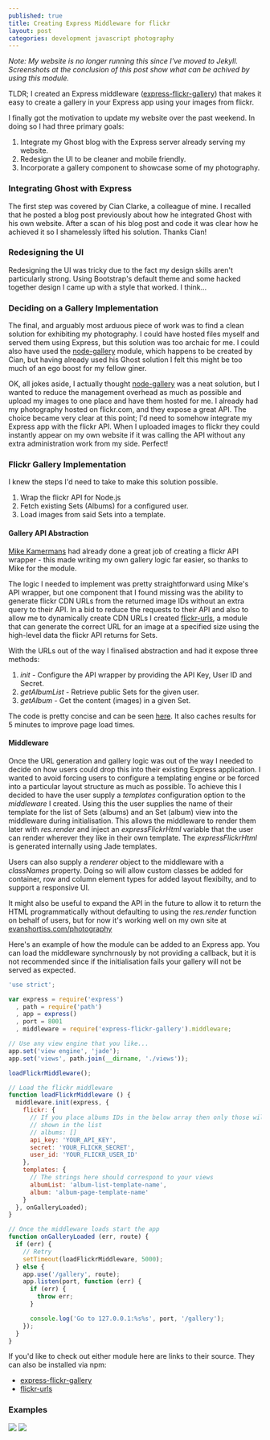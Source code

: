 ```yaml
---
published: true
title: Creating Express Middleware for flickr
layout: post
categories: development javascript photography
---
```


_Note: My website is no longer running this since I've moved to Jekyll. Screenshots at the conclusion of this post show what can be achived by using this module._

TLDR; I created an Express middleware ([express-flickr-gallery](https://github.com/evanshortiss/express-flickr-gallery/)) that makes it easy to create a gallery in your Express app using your images from flickr.

I finally got the motivation to update my website over the past weekend. In doing so I had three primary goals:

1. Integrate my Ghost blog with the Express server already serving my website.
2. Redesign the UI to be cleaner and mobile friendly.
3. Incorporate a gallery component to showcase some of my photography.


### Integrating Ghost with Express
The first step was covered by Cian Clarke, a colleague of mine. I recalled that he posted a blog post previously about how he integrated Ghost with his own website. After a scan of his blog post and code it was clear how he achieved it so I shamelessly lifted his solution. Thanks Cian!

### Redesigning the UI
Redesigning the UI was tricky due to the fact my design skills aren't particularly strong. Using Bootstrap's default theme and some hacked together design I came up with a style that worked. I think...


### Deciding on a Gallery Implementation
The final, and arguably most arduous piece of work was to find a clean solution for exhibiting my photography. I could have hosted files myself and served them using Express, but this solution was too archaic for me. I could also have used the [node-gallery](https://github.com/cianclarke/node-gallery) module, which happens to be created by Cian, but having already used his Ghost solution I felt this might be too much of an ego boost for my fellow giner.

OK, all jokes aside, I actually thought [node-gallery](https://github.com/cianclarke/node-gallery) was a neat solution, but I wanted to reduce the management overhead as much as possible and upload my images to one place and have them hosted for me. I already had my photography hosted on flickr.com, and they expose a great API. The choice became very clear at this point; I'd need to somehow integrate my Express app with the flickr API. When I uploaded images to flickr they could instantly appear on my own website if it was calling the API without any extra administration work from my side. Perfect!

### Flickr Gallery Implementation
I knew the steps I'd need to take to make this solution possible.

1. Wrap the flickr API for Node.js
1. Fetch existing Sets (Albums) for a configured user.
2. Load images from said Sets into a template.

#### Gallery API Abstraction

[Mike Kamermans](https://github.com/Pomax) had already done a great job of creating a flickr API wrapper - this made writing my own gallery logic far easier, so thanks to Mike for the module.

The logic I needed to implement was pretty straightforward using Mike's API wrapper, but one component that I found missing was the ability to generate flickr CDN URLs from the returned image IDs without an extra query to their API. In a bid to reduce the requests to their API and also to allow me to dynamically create CDN URLs I created [flickr-urls](https://github.com/evanshortiss/flickr-url), a module that can generate the correct URL for an image at a specified size using the high-level data the flickr API returns for Sets.

With the URLs out of the way I finalised abstraction and had it expose three methods:

1. _init_ - Configure the API wrapper by providing the API Key, User ID and Secret.
2. _getAlbumList_ - Retrieve public Sets for the given user.
3. _getAlbum_ - Get the content (images) in a given Set.

The code is pretty concise and can be seen [here](https://github.com/evanshortiss/express-flickr-gallery/blob/master/lib/flickr.js). It also caches results for 5 minutes to improve page load times.

#### Middleware
Once the URL generation and gallery logic was out of the way I needed to decide on how users could drop this into their existing Express application. I wanted to avoid forcing users to configure a templating engine or be forced into a particular layout structure as much as possible. To achieve this I decided to have the user supply a _templates_ configuration option to the _middleware_ I created. Using this the user supplies the name of their template for the list of Sets (albums) and an Set (album) view into the middleware during initialisation. This allows the middleware to render them later with _res.render_ and inject an _expressFlickrHtml_ variable that the user can render wherever they like in their own template. The _expressFlickrHtml_ is generated internally using Jade templates.

Users can also supply a _renderer_ object to the middleware with a _classNames_ property. Doing so will allow custom classes be added for container, row and column element types for added layout flexibilty, and to support a responsive UI.

It might also be useful to expand the API in the future to allow it to return the HTML programmatically without defaulting to using the _res.render_ function on behalf of users, but for now it's working well on my own site at [evanshortiss.com/photography](http://evanshortiss.com/photography)

Here's an example of how the module can be added to an Express app. You can load the middleware synchrnously by not providing a callback, but it is not recommended since if the initialisation fails your gallery will not be served as expected.

```javascript
'use strict';

var express = require('express')
  , path = require('path')
  , app = express()
  , port = 8001
  , middleware = require('express-flickr-gallery').middleware;

// Use any view engine that you like...
app.set('view engine', 'jade');
app.set('views', path.join(__dirname, './views'));

loadFlickrMiddleware();

// Load the flickr middleware
function loadFlickrMiddleware () {
  middleware.init(express, {
    flickr: {
      // If you place albums IDs in the below array then only those will be
      // shown in the list
      // albums: []
      api_key: 'YOUR_API_KEY',
      secret: 'YOUR_FLICKR_SECRET',
      user_id: 'YOUR_FLICKR_USER_ID'
    },
    templates: {
      // The strings here should correspond to your views
      albumList: 'album-list-template-name',
      album: 'album-page-template-name'
    }
  }, onGalleryLoaded);
}

// Once the middleware loads start the app
function onGalleryLoaded (err, route) {
  if (err) {
    // Retry
    setTimeout(loadFlickrMiddleware, 5000);
  } else {
   	app.use('/gallery', route);
    app.listen(port, function (err) {
      if (err) {
        throw err;
      }

      console.log('Go to 127.0.0.1:%s%s', port, '/gallery');
    });
  }
}
```


If you'd like to check out either module here are links to their source. They can also be installed via npm:

* [express-flickr-gallery](https://github.com/evanshortiss/express-flickr-gallery)
* [flickr-urls](https://github.com/evanshortiss/flickr-urls)

### Examples
![](https://dl.dropboxusercontent.com/u/4401092/blog/images/2015/06/Screen%20Shot%202016-04-13%20at%209.12.07%20PM.png)
![](https://dl.dropboxusercontent.com/u/4401092/blog/images/2015/06/Screen%20Shot%202016-04-13%20at%209.05.42%20PM.png)
